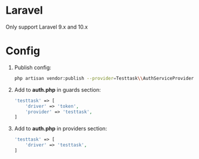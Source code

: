 # Laravel
Only support Laravel 9.x and 10.x

# Config
1. Publish config:
   ```bash
   php artisan vendor:publish --provider=Testtask\\AuthServiceProvider\\ServiceProvider
   ```
2. Add to **auth.php** in guards section:
    ```php
    'testtask' => [
        'driver' => 'token',
        'provider' => 'testtask',
    ]
    ```
3. Add to **auth.php** in providers section:
    ```php
    'testtask' => [
        'driver' => 'testtask',
    ]
    ```

